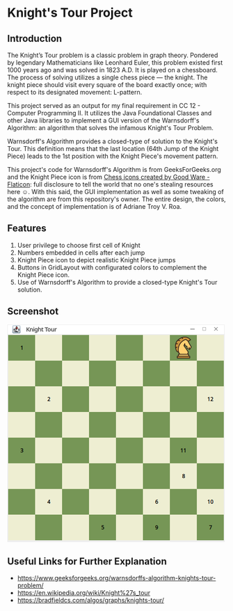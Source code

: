 # Knight's Tour Project

## Introduction
The Knight’s Tour problem is a classic problem in graph theory. Pondered by legendary Mathematicians like Leonhard Euler, this problem existed first 1000 years ago and was solved in 1823 A.D. It is played on a chessboard. The process of solving utilizes a single chess piece — the knight. The knight piece should visit every square of the board exactly once; with respect to its designated movement: L-pattern.

This project served as an output for my final requirement in CC 12 - Computer Programming II. It utilizes the Java Foundational Classes and other Java libraries to implement a GUI version of the Warnsdorff's Algorithm: an algorithm that solves the infamous Knight's Tour Problem.

Warnsdorff's Algorithm provides a closed-type of solution to the Knight's Tour. This definition means that the last location (64th Jump of the Knight Piece) leads to the 1st position with the Knight Piece's movement pattern.

This project's code for Warnsdorff's Algorithm is from GeeksForGeeks.org and the Knight Piece icon is from <a href="https://www.flaticon.com/free-icons/chess" title="chess icons">Chess icons created by Good Ware - Flaticon</a>: full disclosure to tell the world that no one's stealing resources here ☺. With this said, the GUI implementation as well as some tweaking of the algorithm are from this repository's owner. The entire design, the colors, and the concept of implementation is of Adriane Troy V. Roa. 

## Features
1. User privilege to choose first cell of Knight
2. Numbers embedded in cells after each jump
3. Knight Piece icon to depict realistic Knight Piece jumps
4. Buttons in GridLayout with configurated colors to complement the Knight Piece icon.
5. Use of Warnsdorff's Algorithm to provide a closed-type Knight's Tour solution.

## Screenshot
<img src="ScreenShot_Knight.png" alt="Screenshot of the solution in action">

## Useful Links for Further Explanation
* https://www.geeksforgeeks.org/warnsdorffs-algorithm-knights-tour-problem/
* https://en.wikipedia.org/wiki/Knight%27s_tour
* https://bradfieldcs.com/algos/graphs/knights-tour/
